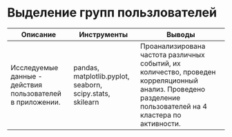 # Выделение групп пользлователей

 |Описание|Инструменты|Выводы|
 |--------|----------|--------|
 |Исследуемые данные - действия пользователей в приложении.|pandas, matplotlib.pyplot, seaborn, scipy.stats, skilearn | Проанализирована частота различных событий, их количество, проведен корреляционный анализ. Проведено разделение пользователей на 4 кластера по активности.|
